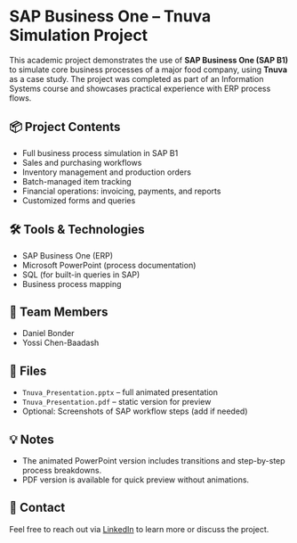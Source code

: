 # SAP Business One – Tnuva Simulation Project

This academic project demonstrates the use of **SAP Business One (SAP B1)** to simulate core business processes of a major food company, using **Tnuva** as a case study. The project was completed as part of an Information Systems course and showcases practical experience with ERP process flows.

## 📦 Project Contents

- Full business process simulation in SAP B1
- Sales and purchasing workflows
- Inventory management and production orders
- Batch-managed item tracking
- Financial operations: invoicing, payments, and reports
- Customized forms and queries

## 🛠️ Tools & Technologies

- SAP Business One (ERP)
- Microsoft PowerPoint (process documentation)
- SQL (for built-in queries in SAP)
- Business process mapping

## 👥 Team Members

- Daniel Bonder  
- Yossi Chen-Baadash  

## 📁 Files

- `Tnuva_Presentation.pptx` – full animated presentation
- `Tnuva_Presentation.pdf` – static version for preview
- Optional: Screenshots of SAP workflow steps (add if needed)

## 💡 Notes

- The animated PowerPoint version includes transitions and step-by-step process breakdowns.
- PDF version is available for quick preview without animations.

## 🔗 Contact

Feel free to reach out via [LinkedIn](https://www.linkedin.com) to learn more or discuss the project.
